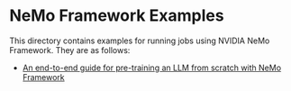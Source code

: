# NeMo Framework Examples
This directory contains examples for running jobs using NVIDIA NeMo Framework. They are as follows:

* [An end-to-end guide for pre-training an LLM from scratch with NeMo Framework](e2e/)